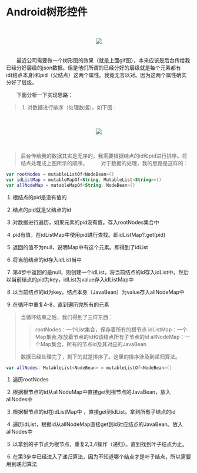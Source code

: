 **Android树形控件**　　
===

　　
<div align=center><img src="https://raw.githubusercontent.com/liangfeng093/MarkdownBlogs/master/res/2018-1/treeView.gif"/></div>　　

　　最近公司需要做一个树形图的效果（就是上面gif图），本来应该是后台传给我已经分好层级的json数据。但是他们所谓的已经分好的层级就是每个元素都有id(结点本身)和pid（父结点）这两个属性。我竟无言以对。因为这两个属性确实分好了层级。

　　下面分析一下实现思路：  

>１.对数据进行排序（处理数据），如下图：

　　
<div align=center><img  src="https://raw.githubusercontent.com/liangfeng093/MarkdownBlogs/master/res/2018-1/treeViewBlogPic.png"/></div>

　　
	
>后台传给我的数据其实是无序的，我需要根据结点的id和pid进行排序。将结点处理成上图所示的顺序。
>　　
>对于数据的处理，我的思路是这样的：　　
```kotlin
var rootNodes = mutableListOf<NodeBean>()
var idListMap = mutableMapOf<String, MutableList<String>>()
var allNodeMap = mutableMapOf<String, NodeBean>()
```

１.根结点的pid是没有值的

２.结点的pid就是父结点的id

３.对数据进行遍历，如果元素的pid没有值。存入rootNodes集合中

４.pid有值，在idListMap中使用pid进行查找。即idListMap?.get(pid)

５.返回的值不为null，说明Map中有这个元素。即得到了idList

６.将当前结点的id存入idList当中

７.第4步中返回的是null，则创建一个idList，将当前结点的id存入idList中。然后以当前结点的pid为key，idList为value存入idListMap中

８.以当前结点的id为key，结点本身（JavaBean）为value存入allNodeMap中

９.在循环中重复4-8，直到遍历完所有的元素

>当循环结束之后，我们得到了三样东西：			
>>rootNodes：一个List集合，保存着所有的根节点
>>idListMap：一个Map集合,存放着节点的id和该结点所有子节点的id
>>allNodeMap：一个Map集合，所有的节点id及其对应的JavaBean
>
>数据已经处理完了，剩下的就是排序了。这里的排序涉及到递归算法。
```kotlin
var allNodes: MutableList<NodeBean> = mutableListOf<NodeBean>()
```
１.遍历rootNodes

２.根据根节点的id从allNodeMap中直接get到根节点的JavaBean，放入allNodes中

３.根据根节点的id在idListMap中 ，直接get到idList。拿到所有子结点的id

４.遍历idList，根据id从allNodeMap直接get到id对应结点的JavaBean。放入allNodes中

５.以拿到的子节点为根节点，重复2,3,4操作（递归）。直到找到叶子结点为止。

６.在第3步中已经进入了递归算法，因为不知道哪个结点才是叶子结点，所以需要用到递归算法